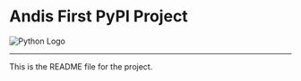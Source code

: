 # Andis First PyPI Project
![Python Logo](https://www.python.org/static/community_logos/python-logo.png "Sample inline image")


----

This is the README file for the project.

